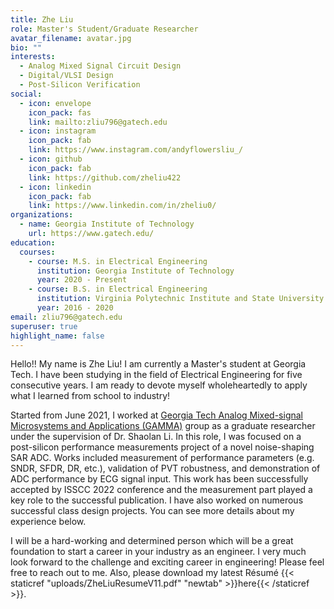 ```yaml
---
title: Zhe Liu
role: Master's Student/Graduate Researcher
avatar_filename: avatar.jpg
bio: ""
interests:
  - Analog Mixed Signal Circuit Design
  - Digital/VLSI Design
  - Post-Silicon Verification
social:
  - icon: envelope
    icon_pack: fas
    link: mailto:zliu796@gatech.edu
  - icon: instagram
    icon_pack: fab
    link: https://www.instagram.com/andyflowersliu_/
  - icon: github
    icon_pack: fab
    link: https://github.com/zheliu422
  - icon: linkedin
    icon_pack: fab
    link: https://www.linkedin.com/in/zheliu0/
organizations:
  - name: Georgia Institute of Technology
    url: https://www.gatech.edu/
education:
  courses:
    - course: M.S. in Electrical Engineering
      institution: Georgia Institute of Technology
      year: 2020 - Present
    - course: B.S. in Electrical Engineering
      institution: Virginia Polytechnic Institute and State University
      year: 2016 - 2020
email: zliu796@gatech.edu
superuser: true
highlight_name: false
---
```


Hello!! My name is Zhe Liu! I am currently a Master's student at Georgia Tech. I have been studying in the field of Electrical Engineering for five consecutive years. I am ready to devote myself wholeheartedly to apply what I learned from school to industry!

Started from June 2021, I worked at [Georgia Tech Analog Mixed-signal Microsystems and Applications (GAMMA)](https://gamma.ece.gatech.edu/) group as a graduate researcher under the supervision of Dr. Shaolan Li. In this role, I was focused on a post-silicon performance measurements project of a novel noise-shaping SAR ADC. Works included measurement of performance parameters (e.g. SNDR, SFDR, DR, etc.), validation of PVT robustness, and demonstration of ADC performance by ECG signal input. This work has been successfully accepted by ISSCC 2022 conference and the measurement part played a key role to the successful publication. I have also worked on numerous successful class design projects. You can see more details about my experience below. 

I will be a hard-working and determined person which will be a great foundation to start a career in your industry as an engineer. I very much look forward to the challenge and exciting career in engineering! Please feel free to reach out to me. Also, please download my latest Résumé {{< staticref "uploads/ZheLiuResumeV11.pdf" "newtab" >}}here{{< /staticref >}}.
